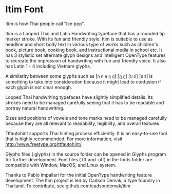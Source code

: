 # Itim Font

Itim is how Thai people call "ice pop".

Itim is a Looped Thai and Latin Handwriting typeface that has a rounded tip marker stroke. With its fun and friendly style, Itim is suitable to use as headline and short body text in various type of works such as children's book, picture book, cooking book, and instructional media in school etc. It has 3 stylistic set alternate glyph designs and intelligent OpenType features to recreate the impression of handwriting with fun and friendly voice. It also has Latin 1 - 4 including Vietnam glyphs.

A similarity between some glyphs such as [ก ถ ภ ฤ ฦ] [ฎ ฏ] [บ ป] [ข ช] is something to take into consideration because it might lead to confusion if each glyph is not clear enough.

Looped Thai handwriting typefaces have slightly simplified details. Its strokes need to be managed carefully seeing that it has to be readable and portray natural handwriting.

Sizes and positions of vowels and tone marks need to be managed carefully because they are all relevant to readability, legibility, and overall textures.

Ttfautohint supports Thai hinting process efficiently. It is an easy-to-use tool that is highly recommended. For more information, visit http://www.freetype.org/ttfautohint/

Glyphs files (.glyphs) in the source folder can be opened in Glyphs program for further development.
Font files (.ttf and .otf) in the fonts folder are compatible with Window, MacOS, and Linux system.

Thanks to Pablo Impallari for the initial OpenType handwriting feature development.
The Itim project is led by Cadson Demak, a type foundry in Thailand. To contribute, see github.com/cadsondemak/itim
